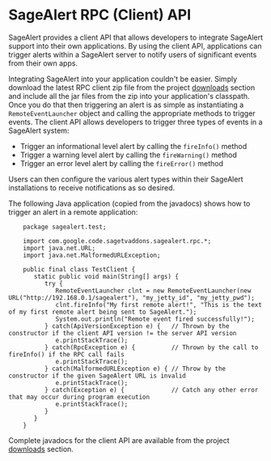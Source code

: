 # SageAlert RPC (Client) API #

SageAlert provides a client API that allows developers to integrate SageAlert support into their own applications.  By using the client API, applications can trigger alerts within a SageAlert server to notify users of significant events from their own apps.

Integrating SageAlert into your application couldn't be easier.  Simply download the latest RPC client zip file from the project [downloads](http://code.google.com/p/sagetv-addons/downloads/list) section and include all the jar files from the zip into your application's classpath.  Once you do that then triggering an alert is as simple as instantiating a `RemoteEventLauncher` object and calling the appropriate methods to trigger events.  The client API allows developers to trigger three types of events in a SageAlert system:

  * Trigger an informational level alert by calling the `fireInfo()` method
  * Trigger a warning level alert by calling the `fireWarning()` method
  * Trigger an error level alert by calling the `fireError()` method

Users can then configure the various alert types within their SageAlert installations to receive notifications as so desired.

The following Java application (copied from the javadocs) shows how to trigger an alert in a remote application:

```
    package sagealert.test;
    
    import com.google.code.sagetvaddons.sagealert.rpc.*;
    import java.net.URL;
    import java.net.MalformedURLException;
    
    public final class TestClient {
       static public void main(String[] args) {
          try {
             RemoteEventLauncher clnt = new RemoteEventLauncher(new URL("http://192.168.0.1/sagealert"), "my_jetty_id", "my_jetty_pwd");
             clnt.fireInfo("My first remote alert!", "This is the text of my first remote alert being sent to SageAlert.");
             System.out.println("Remote event fired successfully!");
          } catch(ApiVersionException e) {   // Thrown by the constructor if the client API version != the server API version
             e.printStackTrace();
          } catch(RpcException e) {          // Thrown by the call to fireInfo() if the RPC call fails
             e.printStackTrace();
          } catch(MalformedURLException e) { // Throw by the constructor if the given SageAlert URL is invalid
             e.printStackTrace();
          } catch(Exception e) {             // Catch any other error that may occur during program execution
             e.printStackTrace();
          }
       }
    }
```

Complete javadocs for the client API are available from the project [downloads](http://code.google.com/p/sagetv-addons/downloads/list) section.
